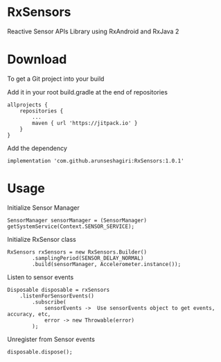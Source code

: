 # RxSensors
Reactive Sensor APIs Library using RxAndroid and RxJava 2

# Download
To get a Git project into your build

Add it in your root build.gradle at the end of repositories

    allprojects {
        repositories {
            ...
            maven { url 'https://jitpack.io' }
        }
    }

Add the dependency

    implementation 'com.github.arunseshagiri:RxSensors:1.0.1'

# Usage

Initialize Sensor Manager

    SensorManager sensorManager = (SensorManager) getSystemService(Context.SENSOR_SERVICE);

Initialize RxSensor class
    
    RxSensors rxSensors = new RxSensors.Builder()
            .samplingPeriod(SENSOR_DELAY_NORMAL)
            .build(sensorManager, Accelerometer.instance());
    
Listen to sensor events

    Disposable disposable = rxSensors
        .listenForSensorEvents()
            .subscribe(
                sensorEvents ->  Use sensorEvents object to get events, accuracy, etc,
                error -> new Throwable(error)
            );
            
Unregister from Sensor events

    disposable.dispose();

